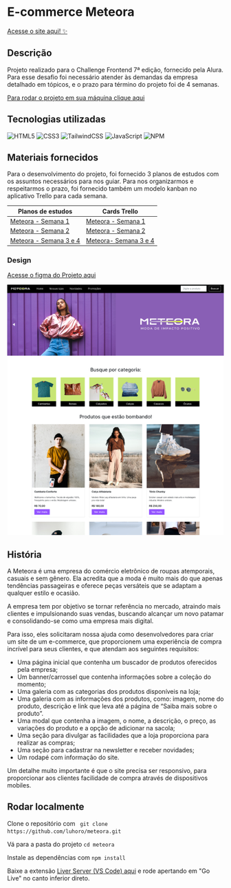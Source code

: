# E-commerce Meteora
[Acesse o site aqui! ✨](https://luhoro.github.io/meteora/)


## Descrição
Projeto realizado para o Challenge Frontend 7ª edição, fornecido pela Alura. Para esse desafio foi necessário atender às demandas da empresa detalhado em tópicos, e o prazo para término do projeto foi de 4 semanas.

[Para rodar o projeto em sua máquina clique aqui](#rodar-localmente)

## Tecnologias utilizadas
![HTML5](https://img.shields.io/badge/html5-%23E34F26.svg?style=for-the-badge&logo=html5&logoColor=white)
![CSS3](https://img.shields.io/badge/css3-%231572B6.svg?style=for-the-badge&logo=css3&logoColor=white)
![TailwindCSS](https://img.shields.io/badge/tailwindcss-%2338B2AC.svg?style=for-the-badge&logo=tailwind-css&logoColor=white)
![JavaScript](https://img.shields.io/badge/javascript-%23323330.svg?style=for-the-badge&logo=javascript&logoColor=%23F7DF1E)
![NPM](https://img.shields.io/badge/NPM-%23CB3837.svg?style=for-the-badge&logo=npm&logoColor=white)


## Materiais fornecidos
Para o desenvolvimento do projeto, foi fornecido 3 planos de estudos com os assuntos necessários para nos guiar. Para nos organizarmos e respeitarmos o prazo, foi fornecido também um modelo kanban no aplicativo Trello para cada semana.


| **Planos de estudos** | **Cards Trello** | 
| - | - |
|  [Meteora - Semana 1](https://cursos.alura.com.br/meteora-alura-challenge-semana-1-monicahillman-1684248914638-p592517?_gl=1*1re64n9*_ga*MjA3ODk5MjAyLjE2NzQ1NzM4NjY.*_ga_59FP0KYKSM*MTY4OTYyMTE2OC41MTEuMS4xNjg5NjIyOTExLjAuMC4w*_fplc*ZUZiQThXWGVQJTJGOFI3T3ZZU2lwYjc3R3BrRWFiSTd0YmlTTzclMkJVOEV6SHRqMUlkRUY1cmpWcnVmN2lOUjNzUDJ2VCUyQnlrUGhqSCUyRkdENjhCMmxJSUVPNTFBTnd3eHZBZXh2aTh6VW4zQXlCMWt4enFsbyUyQmw2QkNzdmpyUFJGQSUzRCUzRA..) | [Meteora - Semana 1](https://trello.com/b/8stNxpRc/challenge-front-end-semana-1) |
| [Meteora - Semana 2 ](https://cursos.alura.com.br/meteora-alura-challenge-semana-2-monicahillman-1684248986060-p592519?_gl=1*lb2l87*_ga*MjA3ODk5MjAyLjE2NzQ1NzM4NjY.*_ga_59FP0KYKSM*MTY4OTYyMTE2OC41MTEuMS4xNjg5NjIyOTExLjAuMC4w*_fplc*ZUZiQThXWGVQJTJGOFI3T3ZZU2lwYjc3R3BrRWFiSTd0YmlTTzclMkJVOEV6SHRqMUlkRUY1cmpWcnVmN2lOUjNzUDJ2VCUyQnlrUGhqSCUyRkdENjhCMmxJSUVPNTFBTnd3eHZBZXh2aTh6VW4zQXlCMWt4enFsbyUyQmw2QkNzdmpyUFJGQSUzRCUzRA..) | [Meteora - Semana 2](https://trello.com/b/7RIfsNFO/challenge-front-end-semana-2) |
| [Meteora - Semana 3 e 4](https://cursos.alura.com.br/meteora-alura-challenge-semana-3-e-4-monicahillman-1684249122472-p592524?_gl=1*lb2l87*_ga*MjA3ODk5MjAyLjE2NzQ1NzM4NjY.*_ga_59FP0KYKSM*MTY4OTYyMTE2OC41MTEuMS4xNjg5NjIyOTExLjAuMC4w*_fplc*ZUZiQThXWGVQJTJGOFI3T3ZZU2lwYjc3R3BrRWFiSTd0YmlTTzclMkJVOEV6SHRqMUlkRUY1cmpWcnVmN2lOUjNzUDJ2VCUyQnlrUGhqSCUyRkdENjhCMmxJSUVPNTFBTnd3eHZBZXh2aTh6VW4zQXlCMWt4enFsbyUyQmw2QkNzdmpyUFJGQSUzRCUzRA..) |  [Meteora- Semana 3 e 4](https://trello.com/b/0Lneryvl/challenge-front-end-semanas-3-e-4) |


### Design
[Acesse o figma do Projeto aqui](https://www.figma.com/file/2TLgt8UjsWUViWlmpXu5Fz/Challenge-Front-end-%7C-Loja-Meteora?type=design&node-id=2386-3188&mode=design&t=bpa8eE2IWC8XAD9Q-0)

![Imagem figma](src/images/figma.png)


## História
A Meteora é uma empresa do comércio eletrônico de roupas atemporais, casuais e sem gênero. Ela acredita que a moda é muito mais do que apenas tendências passageiras e oferece peças versáteis que se adaptam a qualquer estilo e ocasião.

A empresa tem por objetivo se tornar referência no mercado, atraindo mais clientes e impulsionando suas vendas, buscando alcançar um novo patamar e consolidando-se como uma empresa mais digital.

Para isso, eles solicitaram nossa ajuda como desenvolvedores para criar um site de um e-commerce, que proporcionem uma experiência de compra incrível para seus clientes, e que atendam aos seguintes requisitos:

- Uma página inicial que contenha um buscador de produtos oferecidos pela empresa;
- Um banner/carrossel que contenha informações sobre a coleção do momento;
- Uma galeria com as categorias dos produtos disponíveis na loja;
- Uma galeria com as informações dos produtos, como: imagem, nome do produto, descrição e link que leva até a página de “Saiba mais sobre o produto”.
- Uma modal que contenha a imagem, o nome, a descrição, o preço, as variações do produto e a opção de adicionar na sacola;
- Uma seção para divulgar as facilidades que a loja proporciona para realizar as compras;
- Uma seção para cadastrar na newsletter e receber novidades;
- Um rodapé com informação do site.


Um detalhe muito importante é que o site precisa ser responsivo, para proporcionar aos clientes facilidade de compra através de dispositivos mobiles.

## Rodar localmente
Clone o repositório com
``` git clone https://github.com/luhoro/meteora.git```

Vá para a pasta do projeto
``` cd meteora  ```

Instale as dependências com
``` npm install  ```

Baixe a extensão [Liver Server (VS Code) aqui](https://marketplace.visualstudio.com/items?itemName=ritwickdey.LiveServer)
e rode apertando em "Go Live" no canto inferior direto.
